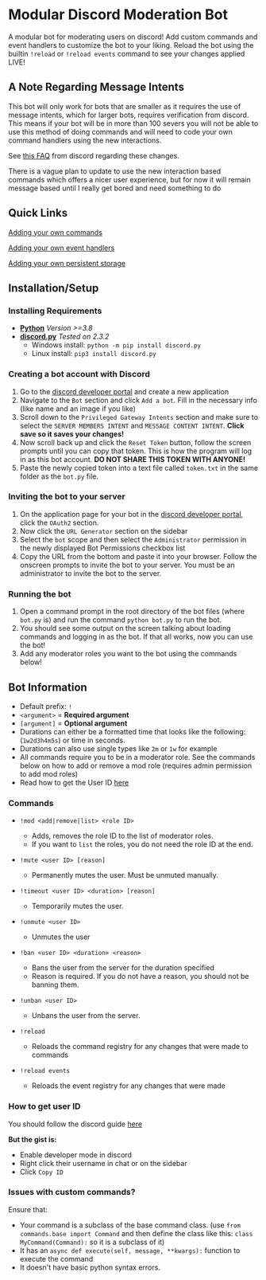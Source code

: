 # Modular Discord Moderation Bot

A modular bot for moderating users on discord! Add custom commands and event handlers to customize the bot to your liking. Reload the bot using the builtin `!reload` or `!reload events` command to see your changes applied LIVE!

## A Note Regarding Message Intents

This bot will only work for bots that are smaller as it requires the use of message intents, which for larger bots, requires verification from discord.
This means if your bot will be in more than 100 severs you will not be able to use this method of doing commands and will need to code your own command handlers using the new interactions.

See [this FAQ](https://support-dev.discord.com/hc/en-us/articles/4404772028055-Message-Content-Privileged-Intent-FAQ) from discord regarding these changes.

There is a vague plan to update to use the new interaction based commands which offers a nicer user experience, but for now it will remain message based until I really get bored and need something to do

## Quick Links

[Adding your own commands](DEVELOPING.md#custom-commands)

[Adding your own event handlers](DEVELOPING.md#custom-event-handlers)

[Adding your own persistent storage](DEVELOPING.md#custom-storage-file)

## Installation/Setup

### Installing Requirements

- [**Python**](https://www.python.org/downloads/) *Version >=3.8*
- [**discord.py**](https://pypi.org/project/discord.py/) *Tested on 2.3.2*
  - Windows install: `python -m pip install discord.py`
  - Linux install: `pip3 install discord.py`

### Creating a bot account with Discord

1. Go to the [discord developer portal](https://discord.com/developers/applications) and create a new application
2. Navigate to the `Bot` section and click `Add a bot`. Fill in the necessary info (like name and an image if you like)
3. Scroll down to the `Privileged Gateway Intents` section and make sure to select the `SERVER MEMBERS INTENT` and `MESSAGE CONTENT INTENT`. **Click save so it saves your changes!**
4. Now scroll back up and click the `Reset Token` button, follow the screen prompts until you can copy that token. This is how the program will log in as this bot account. **DO NOT SHARE THIS TOKEN WITH ANYONE!**
5. Paste the newly copied token into a text file called `token.txt` in the same folder as the `bot.py` file.

### Inviting the bot to your server

1. On the application page for your bot in the [discord developer portal](https://discord.com/developers/applications), click the `OAuth2` section.
2. Now click the `URL Generator` section on the sidebar
3. Select the `bot` scope and then select the `Administrator` permission in the newly displayed Bot Permissions checkbox list
4. Copy the URL from the bottom and paste it into your browser. Follow the onscreen prompts to invite the bot to your server. You must be an administrator to invite the bot to the server.

### Running the bot

1. Open a command prompt in the root directory of the bot files (where `bot.py` is) and run the command `python bot.py` to run the bot.
2. You should see some output on the screen talking about loading commands and logging in as the bot. If that all works, now you can use the bot!
3. Add any moderator roles you want to the bot using the commands below!

## Bot Information

- Default prefix: `!`
- `<argument>` = **Required argument**
- `[argument]` = **Optional argument**
- Durations can either be a formatted time that looks like the following: (`1w2d3h4m5s`) or time in seconds.
- Durations can also use single types like `2m` or `1w` for example
- All commands require you to be in a moderator role. See the commands below on how to add or remove a mod role (requires admin permission to add mod roles)
- Read how to get the User ID [here](#how-to-get-user-id)

### Commands

- `!mod <add|remove|list> <role ID>`
  - Adds, removes the role ID to the list of moderator roles.
  - If you want to `list` the roles, you do not need the role ID at the end.

- `!mute <user ID> [reason]`
  - Permanently mutes the user. Must be unmuted manually.

- `!timeout <user ID> <duration> [reason]`
  - Temporarily mutes the user.

- `!unmute <user ID>`
  - Unmutes the user

- `!ban <user ID> <duration> <reason>`
  - Bans the user from the server for the duration specified
  - Reason is required. If you do not have a reason, you should not be banning them.

- `!unban <user ID>`
  - Unbans the user from the server.

- `!reload`
  - Reloads the command registry for any changes that were made to commands

- `!reload events`
  - Reloads the event registry for any changes that were made

### How to get user ID

You should follow the discord guide [here](https://support.discordapp.com/hc/en-us/articles/206346498-Where-can-I-find-my-User-Server-Message-ID-)

**But the gist is:**

- Enable developer mode in discord
- Right click their username in chat or on the sidebar
- Click `Copy ID`

### Issues with custom commands?

Ensure that:

- Your command is a subclass of the base command class. (use `from commands.base import Command` and then define the class like this: `class MyCommand(Command):` so it is a subclass of it)
- It has an `async def execute(self, message, **kwargs):` function to execute the command
- It doesn't have basic python syntax errors.
